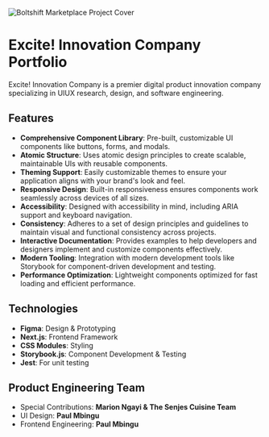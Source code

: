 ![Boltshift Marketplace Project Cover](https://res.cloudinary.com/excit3/image/upload/v1727720945/Excite%20Company%20Website/File_Cover_kleht5.jpg)

# Excite! Innovation Company Portfolio
Excite! Innovation Company is a premier digital product innovation company specializing in UIUX research, design, and software engineering.


## Features
- **Comprehensive Component Library**: Pre-built, customizable UI components like buttons, forms, and modals.
- **Atomic Structure**: Uses atomic design principles to create scalable, maintainable UIs with reusable components.
- **Theming Support**: Easily customizable themes to ensure your application aligns with your brand's look and feel.
- **Responsive Design**: Built-in responsiveness ensures components work seamlessly across devices of all sizes.
- **Accessibility**: Designed with accessibility in mind, including ARIA support and keyboard navigation.
- **Consistency**: Adheres to a set of design principles and guidelines to maintain visual and functional consistency across projects.
- **Interactive Documentation**: Provides examples to help developers and designers implement and customize components effectively.
- **Modern Tooling**: Integration with modern development tools like Storybook for component-driven development and testing.
- **Performance Optimization**: Lightweight components optimized for fast loading and efficient performance.

## Technologies
- **Figma**: Design & Prototyping
- **Next.js**: Frontend Framework
- **CSS Modules**: Styling
- **Storybook.js**: Component Development & Testing
- **Jest**: For unit testing

## Product Engineering Team
- Special Contributions: **Marion Ngayi & The Senjes Cuisine Team**
- UI Design: **Paul Mbingu**
- Frontend Engineering: **Paul Mbingu**
